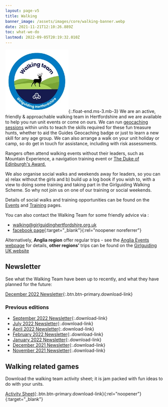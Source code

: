 ```yaml
---
layout: page-v5
title: Walking
banner_image: /assets/images/core/walking-banner.webp
date: 2021-11-21T12:10:26.889Z
toc: what-we-do
lastmod: 2022-09-05T20:19:32.010Z
---
```

![Walking team logo](/assets/images/2023/06/walking-team-badge.webp){:.float-end.ms-3.mb-3}
We are an active, friendly & approachable walking team in Hertfordshire and we are available to help you run unit events or come on ours. We can run [geocaching sessions](/news/geocaching/) within units to teach the skills required for these fun treasure hunts, whether to aid the Guides Geocaching badge or just to learn a new skill for any age group. We can also arrange a walk on your unit holiday or camp, so do get in touch for assistance, including with risk assessments.

Rangers often attend walking events without their leaders, such as Mountain Experience, a navigation training event or [The Duke of Edinburgh's Award.](/youth-opportunities/dofe/)

We also organise social walks and weekends away for leaders, so you can a) relax without the girls and b) build up a log book if you wish to, with a view to doing some training and taking part in the Girlguiding Walking Scheme. So why not join us on one of our training or social weekends.  

Details of social walks and training opportunities can be found on the [Events](/events/) and [Training](/training/) pages.

You can also contact the Walking Team for some friendly advice via :

- <i class="fa fa-envelope"></i> <walking@girlguidinghertfordshire.org.uk>
- <i class="fa fa-facebook-official"></i> [facebook page](https://www.facebook.com/hertsguideswalkingteam){:target="_blank"}{:rel="noopener noreferrer"}

Alternatively, **Anglia region** offer regular trips - see the [Anglia Events webpage](https://www.girlguiding-anglia.org.uk/events) for details, **other regions&rsquo;** trips can be found on the [Girlguiding UK website](https://www.girlguiding.org.uk/making-guiding-happen/learning-and-development/leading-outdoor-adventures/walking-scheme/)

## Newsletter

See what the Walking Team have been up to recently, and what they have planned for the future:

[December 2022 Newsletter](/assets/docs/2022/walking-team-dec-2022-newsletter.pdf){:.btn.btn-primary.download-link}

### Previous editions

- [September 2022 Newsletter](/assets/docs/2022/walking-team-sept-2022-newsletter.pdf){:.download-link}
- [July 2022 Newsletter](/assets/docs/2022/walking-team-july-2022-newsletter.pdf){:.download-link}
- [April 2022 Newsletter](/assets/docs/2022/walking-team-april-2022-newsletter.pdf){:.download-link}
- [February 2022 Newsletter](/assets/docs/2022/walking-team-feb-2022-newsletter.docx){:.download-link}
- [January 2022 Newsletter](/assets/docs/2022/walking-team-jan-2022-newsletter.docx){:.download-link}
- [December 2021 Newsletter](/assets/docs/walking-team-december-2021-newsletter.docx){:.download-link}
- [November 2021 Newsletter](/assets/docs/walking-team-november-2021-newsletter.docx){:.download-link}

## Walking related games

Download the walking team activity sheet; it is jam packed with fun ideas to do with your units.

[Activity Sheet](/assets/docs/2023/walking-team-activity-sheet.pdf){:.btn.btn-primary.download-link}{:rel="noopener"}{:target="_blank"}
